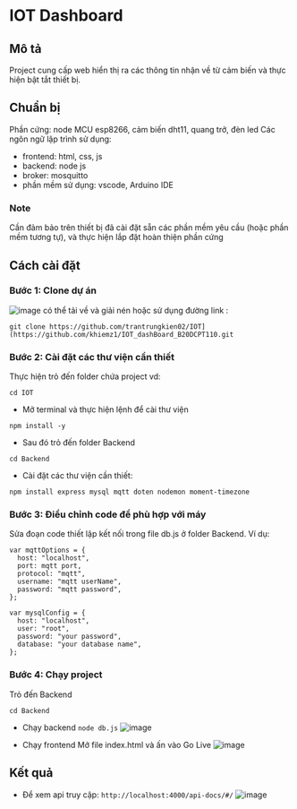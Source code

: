 # IOT Dashboard

## Mô tả
Project cung cấp web hiển thị ra các thông tin nhận về từ cảm biến và thực hiện bật tắt thiết bị.
## Chuẩn bị
Phần cứng: node MCU esp8266, cảm biến dht11, quang trở, đèn led
Các ngôn ngữ lập trình sử dụng:
- frontend: html, css, js
- backend: node js
- broker: mosquitto
- phần mềm sử dụng: vscode, Arduino IDE
### Note 
Cần đảm bảo trên thiết bị đã cài đặt sẵn các phần mềm yêu cầu (hoặc phần mềm tương tự), và thực hiện lắp đặt hoàn thiện phần cứng
## Cách cài đặt 
### Bước 1: Clone dự án 
![image](https://github.com/khiemz1/IOT_dashBoard_B20DCPT110/assets/160468928/5a7bc568-c173-451d-98ea-d816e73cc33d)
có thể tải về và giải nén hoặc sử dụng đường link :

```
git clone https://github.com/trantrungkien02/IOT](https://github.com/khiemz1/IOT_dashBoard_B20DCPT110.git
```
### Bước 2: Cài đặt các thư viện cần thiết
Thực hiện trỏ đến folder chứa project
vd: 
```
cd IOT
```
- Mở terminal và thực hiện lệnh để cài thư viện
```
npm install -y
```
- Sau đó trỏ đến folder Backend
```
cd Backend
```
- Cài đặt các thư viện cần thiết: 
```
npm install express mysql mqtt doten nodemon moment-timezone
```
### Bước 3: Điều chỉnh code để phù hợp với máy
Sửa đoạn code thiết lập kết nối trong file db.js ở folder Backend.
Ví dụ:
```
var mqttOptions = {
  host: "localhost",
  port: mqtt port,
  protocol: "mqtt",
  username: "mqtt userName",
  password: "mqtt password",
};

var mysqlConfig = {
  host: "localhost",
  user: "root",
  password: "your password",
  database: "your database name",
};
```
### Bước 4: Chạy project
Trỏ đến Backend

```
cd Backend
```
- Chạy backend
  ``` node db.js ```
![image](https://github.com/khiemz1/IOT_dashBoard_B20DCPT110/assets/160468928/7fc3f28e-1395-4e0f-8899-24a26c78826d)

- Chạy frontend
  Mở file index.html và ấn vào Go Live ![image](https://github.com/khiemz1/IOT_dashBoard_B20DCPT110/assets/160468928/9b31100d-5fbf-41ba-b88e-a958ac0385d8)
## Kết quả
- Để xem api truy cập:
```http://localhost:4000/api-docs/#/```
![image](https://github.com/khiemz1/IOT_dashBoard_B20DCPT110/assets/160468928/f677204a-2c89-4a0f-bb6a-756086694612)
